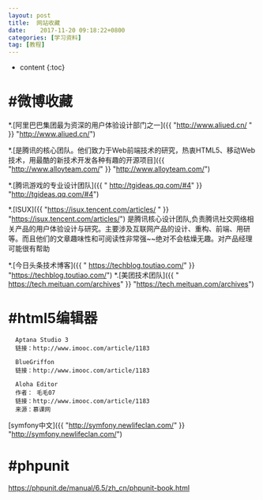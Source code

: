 ```yaml
---
layout: post
title:  网站收藏
date:    2017-11-20 09:18:22+0800
categories: [学习资料] 
tag: [教程] 
---
```


* content
{:toc}


#微博收藏
===============

   *.[阿里巴巴集团最为资深的用户体验设计部门之一]({{ "http://www.aliued.cn/ "  }} "http://www.aliued.cn/")

   *.[是腾讯的核心团队。他们致力于Web前端技术的研究，热衷HTML5、移动Web技术，用最酷的新技术开发各种有趣的开源项目]({{ "http://www.alloyteam.com/"  }} "http://www.alloyteam.com/")

   *.[腾讯游戏的专业设计团队]({{ " http://tgideas.qq.com/#4"  }} "http://tgideas.qq.com/#4")

   *.[ISUX]({{ "https://isux.tencent.com/articles/ "  }} "https://isux.tencent.com/articles/")
是腾讯核心设计团队,负责腾讯社交网络相关产品的用户体验设计与研究。主要涉及互联网产品的设计、重构、前端、用研等。而且他们的文章趣味性和可阅读性非常强~~绝对不会枯燥无趣。对产品经理可能很有帮助

   *.[今日头条技术博客]({{ " https://techblog.toutiao.com/"  }} "https://techblog.toutiao.com/")
   *.[美团技术团队]({{ " https://tech.meituan.com/archives"  }} "https://tech.meituan.com/archives")


#html5编辑器
===============


      Aptana Studio 3
      链接：http://www.imooc.com/article/1183
      
      BlueGriffon
      链接：http://www.imooc.com/article/1183
      
      Aloha Editor
      作者： 毛毛07 
      链接：http://www.imooc.com/article/1183
      来源：慕课网
      
[symfony中文]({{ "http://symfony.newlifeclan.com/" }} "http://symfony.newlifeclan.com/")


#phpunit
===============

https://phpunit.de/manual/6.5/zh_cn/phpunit-book.html








